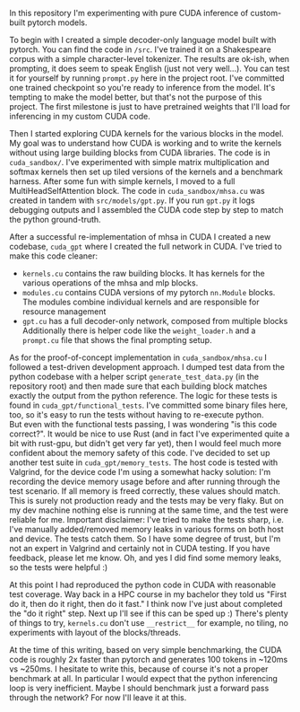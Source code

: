 In this repository I'm experimenting with pure CUDA inference of custom-built pytorch models.

To begin with I created a simple decoder-only language model built with pytorch. You can find the code in `/src`. I've trained it on a Shakespeare corpus with a simple character-level tokenizer.
The results are ok-ish, when prompting, it does seem to speak English (just not very well...).
You can test it for yourself by running `prompt.py` here in the project root. I've committed one trained checkpoint so you're ready to inference from the model. It's tempting to make the model better, but that's not the purpose of this project. The first milestone is just to have pretrained weights that I'll load for inferencing in my custom CUDA code.

Then I started exploring CUDA kernels for the various blocks in the model. My goal was to understand how CUDA is working and to write the kernels without using large building blocks from CUDA libraries. The code is in `cuda_sandbox/`. I've experimented with simple matrix multiplication and softmax kernels then set up tiled versions of the kernels and a benchmark harness. After some fun with simple kernels, I moved to a full MultiHeadSelfAttention block. The code in `cuda_sandbox/mhsa.cu` was created in tandem with `src/models/gpt.py`. If you run `gpt.py` it logs debugging outputs and I assembled the CUDA code step by step to match the python ground-truth.

After a successful re-implementation of mhsa in CUDA I created a new codebase, `cuda_gpt` where I created the full network in CUDA. I've tried to make this code cleaner:
 - `kernels.cu` contains the raw building blocks. It has kernels for the various operations of the mhsa and mlp blocks.
 - `modules.cu` contains CUDA versions of my pytorch `nn.Module` blocks. The modules combine individual kernels and are responsible for resource management
 - `gpt.cu` has a full decoder-only network, composed from multiple blocks
Additionally there is helper code like the `weight_loader.h` and a `prompt.cu` file that shows the final prompting setup.

As for the proof-of-concept implementation in `cuda_sandbox/mhsa.cu` I followed a test-driven development approach. I dumped test data from the python codebase with a helper script `generate_test_data.py` (in the repository root) and then made sure that each building block matches exactly the output from the python reference. The logic for these tests is found in `cuda_gpt/functional_tests`. I've committed some binary files here, too, so it's easy to run the tests without having to re-execute python.  
But even with the functional tests passing, I was wondering "is this code correct?". It would be nice to use Rust (and in fact I've experimented quite a bit with rust-gpu, but didn't get very far yet), then I would feel much more confident about the memory safety of this code. I've decided to set up another test suite in `cuda_gpt/memory_tests`. The host code is tested with Valgrind, for the device code I'm using a somewhat hacky solution: I'm recording the device memory usage before and after running through the test scenario. If all memory is freed correctly, these values should match. This is surely not production ready and the tests may be very flaky. But on my dev machine nothing else is running at the same time, and the test were reliable for me.
Important disclaimer: I've tried to make the tests sharp, i.e. I've manually added/removed memory leaks in various forms on both host and device. The tests catch them. So I have some degree of trust, but I'm not an expert in Valgrind and certainly not in CUDA testing. If you have feedback, please let me know.
Oh, and yes I did find some memory leaks, so the tests were helpful :)

At this point I had reproduced the python code in CUDA with reasonable test coverage. Way back in a HPC course in my bachelor they told us "First do it, then do it right, then do it fast." I think now I've just about completed the "do it right" step. Next up I'll see if this can be sped up :) There's plenty of things to try,  `kernels.cu` don't use `__restrict__` for example, no tiling, no experiments with layout of the blocks/threads.

At the time of this writing, based on very simple benchmarking, the CUDA code is roughly 2x faster than pytorch and generates 100 tokens in ~120ms vs ~250ms. I hesitate to write this, because of course it's not a proper benchmark at all. In particular I would expect that the python inferencing loop is very inefficient. Maybe I should benchmark just a forward pass through the network? For now I'll leave it at this.